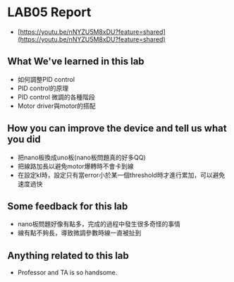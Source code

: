 # LAB05 Report
- [https://youtu.be/nNYZU5M8xDU?feature=shared](https://youtu.be/nNYZU5M8xDU?feature=shared)
## What We've learned in this lab
- 如何調整PID control
- PID control的原理
- PID control 微調的各種階段
- Motor driver與motor的搭配

## How you can improve the device and tell us what you did
- 把nano板換成uno板(nano板問題真的好多QQ)
- 把線路加長以避免motor爆轉時不會卡到線
- 在設定kI時，設定只有當error小於某一個threshold時才進行累加，可以避免速度過快

## Some feedback for this lab
- nano板問題好像有點多，完成的過程中發生很多奇怪的事情
- 線有點不夠長，導致微調參數時線一直被扯到

## Anything related to this lab
- Professor and TA is so handsome.